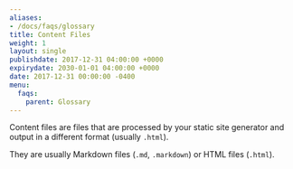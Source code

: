 ```yaml
---
aliases:
- /docs/faqs/glossary
title: Content Files
weight: 1
layout: single
publishdate: 2017-12-31 04:00:00 +0000
expirydate: 2030-01-01 04:00:00 +0000
date: 2017-12-31 00:00:00 -0400
menu:
  faqs:
    parent: Glossary
---
```

Content files are files that are processed by your static site generator and output in a different format (usually `.html`).

They are usually Markdown files (`.md`, `.markdown`) or HTML files (`.html`).
